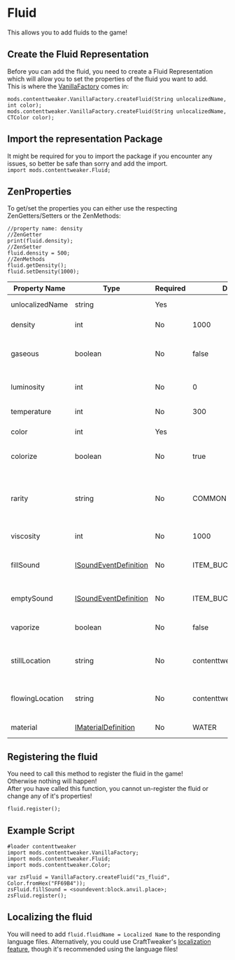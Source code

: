 # Fluid

This allows you to add fluids to the game!

## Create the Fluid Representation
Before you can add the fluid, you need to create a Fluid Representation which will allow you to set the properties of the fluid you want to add.  
This is where the [VanillaFactory](/Mods/ContentTweaker/Vanilla/Creatable_Content/VanillaFactory/) comes in:
```zenscript
mods.contenttweaker.VanillaFactory.createFluid(String unlocalizedName, int color);
mods.contenttweaker.VanillaFactory.createFluid(String unlocalizedName, CTColor color);
```

## Import the representation Package
It might be required for you to import the package if you encounter any issues, so better be safe than sorry and add the import.  
`import mods.contenttweaker.Fluid;`

## ZenProperties

To get/set the properties you can either use the respecting ZenGetters/Setters or the ZenMethods:
```
//property name: density
//ZenGetter
print(fluid.density);
//ZenSetter
fluid.density = 500;
//ZenMethods
fluid.getDensity();
fluid.setDensity(1000);
```

| Property Name   | Type                                                                                    | Required | Default Value                    | Description/Notes                                                                    |
|-----------------|-----------------------------------------------------------------------------------------|----------|----------------------------------|--------------------------------------------------------------------------------------|
| unlocalizedName | string                                                                                  | Yes      |                                  | Name, should be all lowercase                                                        |
| density         | int                                                                                     | No       | 1000                             | How fast you can walk in the fluid                                                   |
| gaseous         | boolean                                                                                 | No       | false                            | Is the fluid gaseous (flows upwards instead of downwards)?                           |
| luminosity      | int                                                                                     | No       | 0                                | The light-level emitted by the fluid                                                 |
| temperature     | int                                                                                     | No       | 300                              | The Fluid's temperature                                                              |
| color           | int                                                                                     | Yes      |                                  | The Fluid's color-code                                                               |
| colorize        | boolean                                                                                 | No       | true                             | Is the fluid's color-code applied?                                                   |
| rarity          | string                                                                                  | No       | COMMON                           | How rare a fluid is, determines ToolTip color ("COMMON", "UNCOMMON", "RARE", "EPIC") |
| viscosity       | int                                                                                     | No       | 1000                             | How quickly the fluid spreads                                                        |
| fillSound       | [ISoundEventDefinition](/Mods/ContentTweaker/Vanilla/Types/Sound/ISoundEventDefinition/) | No       | ITEM_BUCKET_FILL                 | The sound played when the fluid is picked up with a Bucket                           |
| emptySound      | [ISoundEventDefinition](/Mods/ContentTweaker/Vanilla/Types/Sound/ISoundEventDefinition/) | No       | ITEM_BUCKET_EMPTY                | The sound played when the fluid is placed                                            |
| vaporize        | boolean                                                                                 | No       | false                            | Does vaporize when placed in the Nether?                                             |
| stillLocation   | string                                                                                  | No       | contenttweaker:fluids/fluid      | The Location where to find the texture for the still fluid                           |
| flowingLocation | string                                                                                  | No       | contenttweaker:fluids/fluid_flow | The Location where to find the texture for the flowing fluid                         |
| material        | [IMaterialDefinition](/Mods/ContentTweaker/Vanilla/Types/Block/IMaterialDefinition/)     | No       | WATER                            | The Material the fluid is made of                                                    |




## Registering the fluid
You need to call this method to register the fluid in the game!  
Otherwise nothing will happen!  
After you have called this function, you cannot un-register the fluid or change any of it's properties!

```
fluid.register();
```

## Example Script
```
#loader contenttweaker
import mods.contenttweaker.VanillaFactory;
import mods.contenttweaker.Fluid;
import mods.contenttweaker.Color;

var zsFluid = VanillaFactory.createFluid("zs_fluid", Color.fromHex("FF69B4"));
zsFluid.fillSound = <soundevent:block.anvil.place>;
zsFluid.register();
```

## Localizing the fluid
You will need to add `fluid.fluidName = Localized Name` to the responding language files.
Alternatively, you could use CraftTweaker's [localization feature](/Vanilla/Game/IGame/), though it's recommended using the language files!
